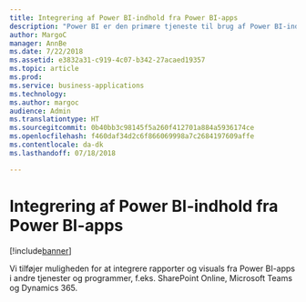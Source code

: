 ```yaml
---
title: Integrering af Power BI-indhold fra Power BI-apps
description: "Power BI er den primære tjeneste til brug af Power BI-indhold, der stammer fra Power BI-apps."
author: MargoC
manager: AnnBe
ms.date: 7/22/2018
ms.assetid: e3832a31-c919-4c07-b342-27acaed19357
ms.topic: article
ms.prod: 
ms.service: business-applications
ms.technology: 
ms.author: margoc
audience: Admin
ms.translationtype: HT
ms.sourcegitcommit: 0b40bb3c98145f5a260f412701a884a5936174ce
ms.openlocfilehash: f460daf34d2c6f866069998a7c2684197609affe
ms.contentlocale: da-dk
ms.lasthandoff: 07/18/2018

---
```

# <a name="embedding-power-bi-content-from-power-bi-apps"></a>Integrering af Power BI-indhold fra Power BI-apps

[!include[banner](../../../includes/banner.md)]

Vi tilføjer muligheden for at integrere rapporter og visuals fra Power BI-apps i andre tjenester og programmer, f.eks. SharePoint Online, Microsoft Teams og Dynamics 365. 

